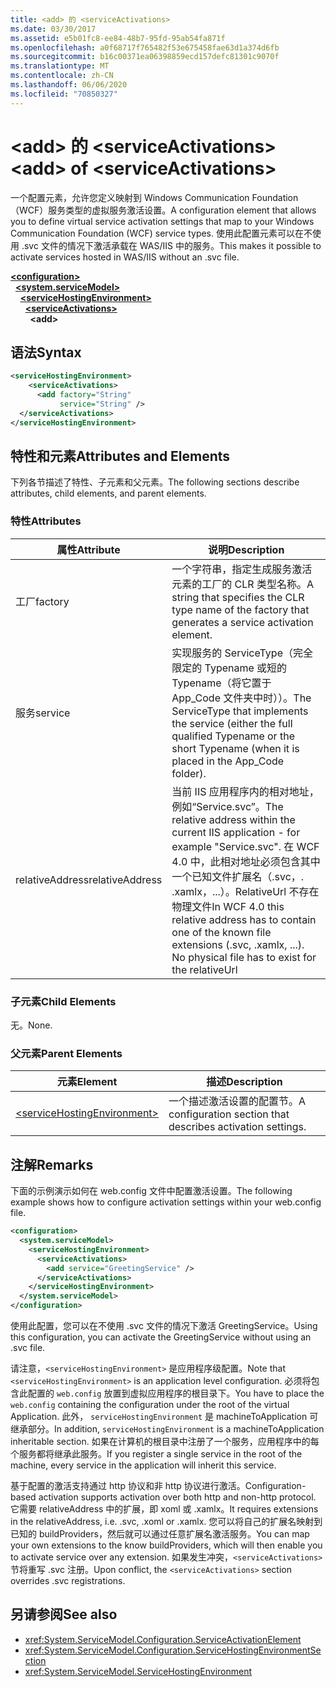 ```yaml
---
title: <add> 的 <serviceActivations>
ms.date: 03/30/2017
ms.assetid: e5b01fc8-ee84-48b7-95fd-95ab54fa871f
ms.openlocfilehash: a0f68717f765482f53e675458fae63d1a374d6fb
ms.sourcegitcommit: b16c00371ea06398859ecd157defc81301c9070f
ms.translationtype: MT
ms.contentlocale: zh-CN
ms.lasthandoff: 06/06/2020
ms.locfileid: "70850327"
---
```

# <a name="add-of-serviceactivations"></a><span data-ttu-id="ec9a4-102">\<add> 的 \<serviceActivations></span><span class="sxs-lookup"><span data-stu-id="ec9a4-102">\<add> of \<serviceActivations></span></span>

<span data-ttu-id="ec9a4-103">一个配置元素，允许您定义映射到 Windows Communication Foundation （WCF）服务类型的虚拟服务激活设置。</span><span class="sxs-lookup"><span data-stu-id="ec9a4-103">A configuration element that allows you to define virtual service activation settings that map to your Windows Communication Foundation (WCF) service types.</span></span> <span data-ttu-id="ec9a4-104">使用此配置元素可以在不使用 .svc 文件的情况下激活承载在 WAS/IIS 中的服务。</span><span class="sxs-lookup"><span data-stu-id="ec9a4-104">This makes it possible to activate services hosted in WAS/IIS without an .svc file.</span></span>

[**\<configuration>**](../configuration-element.md)\
&nbsp;&nbsp;[**\<system.serviceModel>**](system-servicemodel.md)\
&nbsp;&nbsp;&nbsp;&nbsp;[**\<serviceHostingEnvironment>**](servicehostingenvironment.md)\
&nbsp;&nbsp;&nbsp;&nbsp;&nbsp;&nbsp;[**\<serviceActivations>**](serviceactivations.md)\
&nbsp;&nbsp;&nbsp;&nbsp;&nbsp;&nbsp;&nbsp;&nbsp;**\<add>**  

## <a name="syntax"></a><span data-ttu-id="ec9a4-105">语法</span><span class="sxs-lookup"><span data-stu-id="ec9a4-105">Syntax</span></span>

```xml
<serviceHostingEnvironment>
    <serviceActivations>
      <add factory="String"
           service="String" />
  </serviceActivations>
</serviceHostingEnvironment>
```

## <a name="attributes-and-elements"></a><span data-ttu-id="ec9a4-106">特性和元素</span><span class="sxs-lookup"><span data-stu-id="ec9a4-106">Attributes and Elements</span></span>

<span data-ttu-id="ec9a4-107">下列各节描述了特性、子元素和父元素。</span><span class="sxs-lookup"><span data-stu-id="ec9a4-107">The following sections describe attributes, child elements, and parent elements.</span></span>

### <a name="attributes"></a><span data-ttu-id="ec9a4-108">特性</span><span class="sxs-lookup"><span data-stu-id="ec9a4-108">Attributes</span></span>

|<span data-ttu-id="ec9a4-109">属性</span><span class="sxs-lookup"><span data-stu-id="ec9a4-109">Attribute</span></span>|<span data-ttu-id="ec9a4-110">说明</span><span class="sxs-lookup"><span data-stu-id="ec9a4-110">Description</span></span>|
|---------------|-----------------|
|<span data-ttu-id="ec9a4-111">工厂</span><span class="sxs-lookup"><span data-stu-id="ec9a4-111">factory</span></span>|<span data-ttu-id="ec9a4-112">一个字符串，指定生成服务激活元素的工厂的 CLR 类型名称。</span><span class="sxs-lookup"><span data-stu-id="ec9a4-112">A string that specifies the CLR type name of the factory that generates a service activation element.</span></span>|
|<span data-ttu-id="ec9a4-113">服务</span><span class="sxs-lookup"><span data-stu-id="ec9a4-113">service</span></span>|<span data-ttu-id="ec9a4-114">实现服务的 ServiceType（完全限定的 Typename 或短的 Typename（将它置于 App_Code 文件夹中时））。</span><span class="sxs-lookup"><span data-stu-id="ec9a4-114">The ServiceType that implements the service (either the full qualified Typename or the short Typename (when it is placed in the App_Code folder).</span></span>|
|<span data-ttu-id="ec9a4-115">relativeAddress</span><span class="sxs-lookup"><span data-stu-id="ec9a4-115">relativeAddress</span></span>|<span data-ttu-id="ec9a4-116">当前 IIS 应用程序内的相对地址，例如“Service.svc”。</span><span class="sxs-lookup"><span data-stu-id="ec9a4-116">The relative address within the current IIS application - for example "Service.svc".</span></span> <span data-ttu-id="ec9a4-117">在 WCF 4.0 中，此相对地址必须包含其中一个已知文件扩展名（.svc，. .xamlx，...）。RelativeUrl 不存在物理文件</span><span class="sxs-lookup"><span data-stu-id="ec9a4-117">In WCF 4.0 this relative address has to contain one of the known file extensions (.svc, .xamlx, ...). No physical file has to exist for the relativeUrl</span></span>|

### <a name="child-elements"></a><span data-ttu-id="ec9a4-118">子元素</span><span class="sxs-lookup"><span data-stu-id="ec9a4-118">Child Elements</span></span>

<span data-ttu-id="ec9a4-119">无。</span><span class="sxs-lookup"><span data-stu-id="ec9a4-119">None.</span></span>

### <a name="parent-elements"></a><span data-ttu-id="ec9a4-120">父元素</span><span class="sxs-lookup"><span data-stu-id="ec9a4-120">Parent Elements</span></span>

|<span data-ttu-id="ec9a4-121">元素</span><span class="sxs-lookup"><span data-stu-id="ec9a4-121">Element</span></span>|<span data-ttu-id="ec9a4-122">描述</span><span class="sxs-lookup"><span data-stu-id="ec9a4-122">Description</span></span>|
|-------------|-----------------|
|[\<serviceHostingEnvironment>](servicehostingenvironment.md)|<span data-ttu-id="ec9a4-123">一个描述激活设置的配置节。</span><span class="sxs-lookup"><span data-stu-id="ec9a4-123">A configuration section that describes activation settings.</span></span>|

## <a name="remarks"></a><span data-ttu-id="ec9a4-124">注解</span><span class="sxs-lookup"><span data-stu-id="ec9a4-124">Remarks</span></span>

<span data-ttu-id="ec9a4-125">下面的示例演示如何在 web.config 文件中配置激活设置。</span><span class="sxs-lookup"><span data-stu-id="ec9a4-125">The following example shows how to configure activation settings within your web.config file.</span></span>

```xml
<configuration>
  <system.serviceModel>
    <serviceHostingEnvironment>
      <serviceActivations>
        <add service="GreetingService" />
      </serviceActivations>
    </serviceHostingEnvironment>
  </system.serviceModel>
</configuration>
```

<span data-ttu-id="ec9a4-126">使用此配置，您可以在不使用 .svc 文件的情况下激活 GreetingService。</span><span class="sxs-lookup"><span data-stu-id="ec9a4-126">Using this configuration, you can activate the GreetingService without using an .svc file.</span></span>

<span data-ttu-id="ec9a4-127">请注意，`<serviceHostingEnvironment>` 是应用程序级配置。</span><span class="sxs-lookup"><span data-stu-id="ec9a4-127">Note that `<serviceHostingEnvironment>` is an application level configuration.</span></span> <span data-ttu-id="ec9a4-128">必须将包含此配置的 `web.config` 放置到虚拟应用程序的根目录下。</span><span class="sxs-lookup"><span data-stu-id="ec9a4-128">You have to place the `web.config` containing the configuration under the root of the virtual Application.</span></span> <span data-ttu-id="ec9a4-129">此外， `serviceHostingEnvironment` 是 machineToApplication 可继承部分。</span><span class="sxs-lookup"><span data-stu-id="ec9a4-129">In addition, `serviceHostingEnvironment` is a machineToApplication inheritable section.</span></span> <span data-ttu-id="ec9a4-130">如果在计算机的根目录中注册了一个服务，应用程序中的每个服务都将继承此服务。</span><span class="sxs-lookup"><span data-stu-id="ec9a4-130">If you register a single service in the root of the machine, every service in the application will inherit this service.</span></span>

<span data-ttu-id="ec9a4-131">基于配置的激活支持通过 http 协议和非 http 协议进行激活。</span><span class="sxs-lookup"><span data-stu-id="ec9a4-131">Configuration-based activation supports activation over both http and non-http protocol.</span></span> <span data-ttu-id="ec9a4-132">它需要 relativeAddress 中的扩展，即 xoml 或 .xamlx。</span><span class="sxs-lookup"><span data-stu-id="ec9a4-132">It requires extensions in the relativeAddress, i.e. .svc, .xoml or .xamlx.</span></span> <span data-ttu-id="ec9a4-133">您可以将自己的扩展名映射到已知的 buildProviders，然后就可以通过任意扩展名激活服务。</span><span class="sxs-lookup"><span data-stu-id="ec9a4-133">You can map your own extensions to the know buildProviders, which will then enable you to activate service over any extension.</span></span> <span data-ttu-id="ec9a4-134">如果发生冲突，`<serviceActivations>` 节将重写 .svc 注册。</span><span class="sxs-lookup"><span data-stu-id="ec9a4-134">Upon conflict, the `<serviceActivations>` section overrides .svc registrations.</span></span>

## <a name="see-also"></a><span data-ttu-id="ec9a4-135">另请参阅</span><span class="sxs-lookup"><span data-stu-id="ec9a4-135">See also</span></span>

- <xref:System.ServiceModel.Configuration.ServiceActivationElement>
- <xref:System.ServiceModel.Configuration.ServiceHostingEnvironmentSection>
- <xref:System.ServiceModel.ServiceHostingEnvironment>
